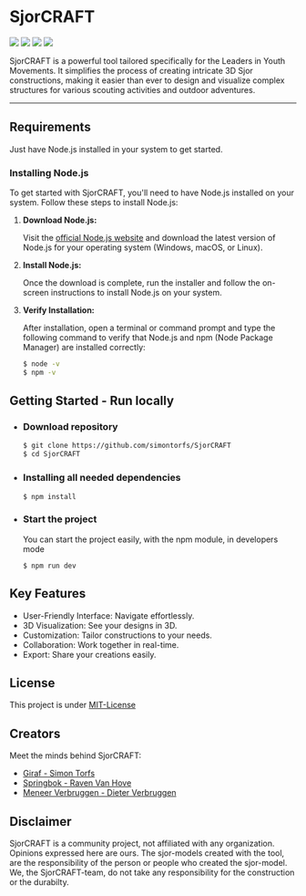 # SjorCRAFT

![](https://img.shields.io/badge/Project_Name-SjorCRAFT-orange.svg)
![](https://img.shields.io/badge/Typescript-blue.svg)
![](https://img.shields.io/badge/Threejs-blue.svg)
![](https://img.shields.io/badge/Project_Status-In_Progress-green.svg)

SjorCRAFT is a powerful tool tailored specifically for the Leaders in Youth Movements. It simplifies the process of creating intricate 3D Sjor constructions, making it easier than ever to design and visualize complex structures for various scouting activities and outdoor adventures.

---

## Requirements

Just have Node.js installed in your system to get started.

### Installing Node.js

To get started with SjorCRAFT, you'll need to have Node.js installed on your system. Follow these steps to install Node.js:

1. **Download Node.js:**

   Visit the [official Node.js website](https://nodejs.org/) and download the latest version of Node.js for your operating system (Windows, macOS, or Linux).

2. **Install Node.js:**

   Once the download is complete, run the installer and follow the on-screen instructions to install Node.js on your system.

3. **Verify Installation:**

   After installation, open a terminal or command prompt and type the following command to verify that Node.js and npm (Node Package Manager) are installed correctly:

   ```bash
   $ node -v
   $ npm -v
   ```

## Getting Started - Run locally

- ### Download repository

  ```bash
  $ git clone https://github.com/simontorfs/SjorCRAFT
  $ cd SjorCRAFT
  ```

- ### Installing all needed dependencies

      $ npm install

- ### Start the project

  You can start the project easily, with the npm module, in developers mode

      $ npm run dev

## Key Features

- User-Friendly Interface: Navigate effortlessly.
- 3D Visualization: See your designs in 3D.
- Customization: Tailor constructions to your needs.
- Collaboration: Work together in real-time.
- Export: Share your creations easily.

## License

This project is under [MIT-License](https://choosealicense.com/licenses/mit/)

## Creators

Meet the minds behind SjorCRAFT:

- [Giraf - Simon Torfs](https://github.com/simontorfs)
- [Springbok - Raven Van Hove](https://www.github.com/ravenmyrrdin)
- [Meneer Verbruggen - Dieter Verbruggen](https://github.com/MrDerdiet)

## Disclaimer

SjorCRAFT is a community project, not affiliated with any organization. Opinions expressed here are ours.
The sjor-models created with the tool, are the responsibility of the person or people who created the sjor-model. We, the SjorCRAFT-team, do not take any responsibility for the construction or the durabilty.
